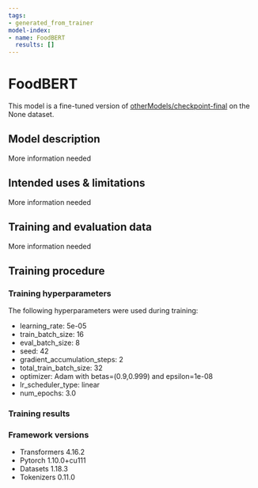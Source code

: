 ```yaml
---
tags:
- generated_from_trainer
model-index:
- name: FoodBERT
  results: []
---
```


<!-- This model card has been generated automatically according to the information the Trainer had access to. You
should probably proofread and complete it, then remove this comment. -->

# FoodBERT

This model is a fine-tuned version of [otherModels/checkpoint-final](https://huggingface.co/otherModels/checkpoint-final) on the None dataset.

## Model description

More information needed

## Intended uses & limitations

More information needed

## Training and evaluation data

More information needed

## Training procedure

### Training hyperparameters

The following hyperparameters were used during training:
- learning_rate: 5e-05
- train_batch_size: 16
- eval_batch_size: 8
- seed: 42
- gradient_accumulation_steps: 2
- total_train_batch_size: 32
- optimizer: Adam with betas=(0.9,0.999) and epsilon=1e-08
- lr_scheduler_type: linear
- num_epochs: 3.0

### Training results



### Framework versions

- Transformers 4.16.2
- Pytorch 1.10.0+cu111
- Datasets 1.18.3
- Tokenizers 0.11.0
